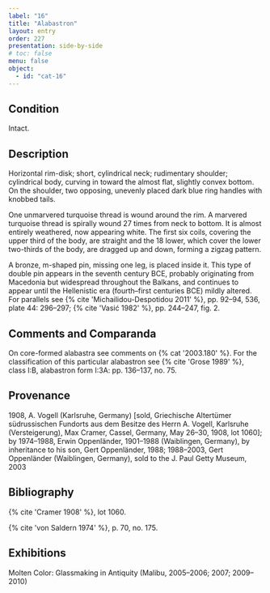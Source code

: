 ```yaml
---
label: "16"
title: "Alabastron"
layout: entry
order: 227
presentation: side-by-side
# toc: false
menu: false
object:
  - id: "cat-16"
---
```


## Condition

Intact.

## Description

Horizontal rim-disk; short, cylindrical neck; rudimentary shoulder; cylindrical body, curving in toward the almost flat, slightly convex bottom. On the shoulder, two opposing, unevenly placed dark blue ring handles with knobbed tails.

One unmarvered turquoise thread is wound around the rim. A marvered turquoise thread is spirally wound 27 times from neck to bottom. It is almost entirely weathered, now appearing white. The first six coils, covering the upper third of the body, are straight and the 18 lower, which cover the lower two-thirds of the body, are dragged up and down, forming a zigzag pattern.

A bronze, m-shaped pin, missing one leg, is placed inside it. This type of double pin appears in the seventh century BCE, probably originating from Macedonia but widespread throughout the Balkans, and continues to appear until the Hellenistic era (fourth–first centuries BCE) mildly altered. For parallels see {% cite 'Michailidou-Despotidou 2011' %}, pp. 92–94, 536, plate 44: 296–297; {% cite 'Vasić 1982' %}, pp. 244–247, fig. 2.

## Comments and Comparanda

On core-formed alabastra see comments on {% cat '2003.180' %}. For the classification of this particular alabastron see {% cite 'Grose 1989' %}, class I:B, alabastron form I:3A: pp. 136–137, no. 75.

## Provenance

1908, A. Vogell (Karlsruhe, Germany) [sold, Griechische Altertümer südrussischen Fundorts aus dem Besitze des Herrn A. Vogell, Karlsruhe (Versteigerung), Max Cramer, Cassel, Germany, May 26–30, 1908, lot 1060]; by 1974–1988, Erwin Oppenländer, 1901–1988 (Waiblingen, Germany), by inheritance to his son, Gert Oppenländer, 1988; 1988–2003, Gert Oppenländer (Waiblingen, Germany), sold to the J. Paul Getty Museum, 2003

## Bibliography

{% cite 'Cramer 1908' %}, lot 1060.

{% cite 'von Saldern 1974' %}, p. 70, no. 175.

## Exhibitions

Molten Color: Glassmaking in Antiquity (Malibu, 2005–2006; 2007; 2009–2010)
